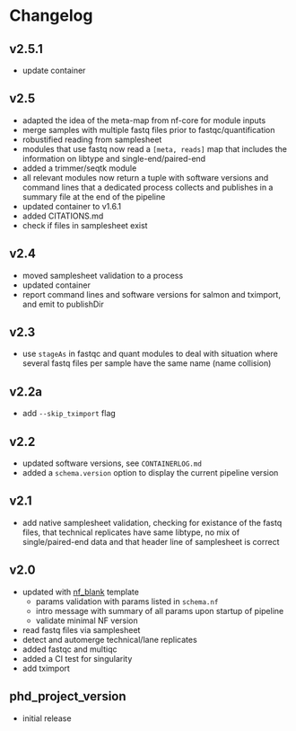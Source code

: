 # Changelog

## v2.5.1
- update container

## v2.5
- adapted the idea of the meta-map from nf-core for module inputs
- merge samples with multiple fastq files prior to fastqc/quantification
- robustified reading from samplesheet
- modules that use fastq now read a `[meta, reads]` map that includes the information on
libtype and single-end/paired-end 
- added a trimmer/seqtk module
- all relevant modules now return a tuple with software versions and command lines that
a dedicated process collects and publishes in a summary file at the end of the pipeline
- updated container to v1.6.1
- added CITATIONS.md
- check if files in samplesheet exist

## v2.4
- moved samplesheet validation to a process
- updated container
- report command lines and software versions for salmon and tximport, and emit to publishDir

## v2.3
- use `stageAs` in fastqc and quant modules to deal with situation where several fastq files
per sample have the same name (name collision)

## v2.2a
- add `--skip_tximport` flag

## v2.2
- updated software versions, see `CONTAINERLOG.md`
- added a `schema.version` option to display the current pipeline version

## v2.1
- add native samplesheet validation, checking for existance of the fastq files, that technical replicates have same libtype, no mix of single/paired-end data and that header line of samplesheet is correct

## v2.0
- updated with [nf_blank](https://github.com/ATpoint/nf_blank) template
  - params validation with params listed in `schema.nf`
  - intro message with summary of all params upon startup of pipeline
  - validate minimal NF version
- read fastq files via samplesheet
- detect and automerge technical/lane replicates
- added fastqc and multiqc
- added a CI test for singularity
- add tximport

## phd_project_version
- initial release
